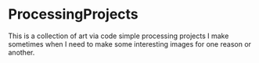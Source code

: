 # ProcessingProjects

This is a collection of art via code simple processing projects I make sometimes when I need to make some interesting images for one reason or another. 
